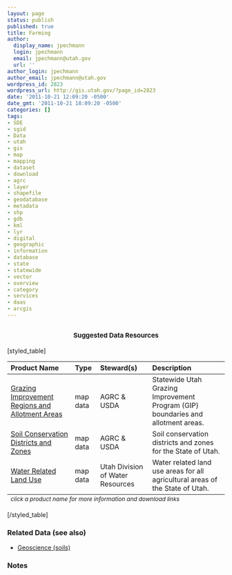 ```yaml
---
layout: page
status: publish
published: true
title: Farming
author:
  display_name: jpechmann
  login: jpechmann
  email: jpechmann@utah.gov
  url: ''
author_login: jpechmann
author_email: jpechmann@utah.gov
wordpress_id: 2823
wordpress_url: http://gis.utah.gov/?page_id=2823
date: '2011-10-21 12:09:20 -0500'
date_gmt: '2011-10-21 18:09:20 -0500'
categories: []
tags:
- SDE
- sgid
- Data
- utah
- gis
- map
- mapping
- dataset
- download
- agrc
- layer
- shapefile
- geodatabase
- metadata
- shp
- gdb
- kml
- lyr
- digital
- geographic
- information
- database
- state
- statewide
- vector
- overview
- category
- services
- daas
- arcgis
---
```

<h2 style="text-align: center;"><span class="Apple-style-span" style="font-size: 15px;">Suggested Data Resources</span></h2>
<p>[styled_table]</p>
<table>
<thead>
<tr>
<th style="text-align: left;" scope="col">Product Name</th>
<th style="text-align: left;" scope="col">Type</th>
<th style="text-align: left;" scope="col">Steward(s)</th>
<th style="text-align: left;" scope="col">Description</th>
</tr>
</thead>
<tfoot>
<tr>
<td colspan="5"><sub><em>click a product name for more information and download links</em></sub></td>
</tr>
</tfoot>
<tbody>
<tr>
<td style="text-align: left;"><a href="/data/farming/grazing-improvements/">Grazing Improvement Regions and Allotment Areas</td>
<td style="text-align: left;">map data</td>
<td style="text-align: left;">AGRC & USDA</td>
<td style="text-align: left;">Statewide Utah Grazing Improvement Program (GIP) boundaries and allotment areas.</td>
</tr>
<tr>
<td style="text-align: left;"><a href="/data/farming/grazing-improvements/">Soil Conservation Districts and Zones</td>
<td style="text-align: left;">map data</td>
<td style="text-align: left;">AGRC & USDA</td>
<td style="text-align: left;">Soil conservation districts and zones for the State of Utah.</td>
</tr>
<tr>
<td style="text-align: left;"><a href="/data/planning/water-related-land">Water Related Land Use</td>
<td style="text-align: left;">map data</td>
<td style="text-align: left;">Utah Division of Water Resources</td>
<td style="text-align: left;">Water related land use areas for all agricultural areas of the State of Utah.</td>
</tr>
</tbody>
</table>
<p>[/styled_table]</p>
<h3>Related Data (see also)</h3>
<ul>
<li><a href="/data/geoscience/soil/">Geoscience (soils)</a></li>
</ul>
<h3>Notes</h3>
